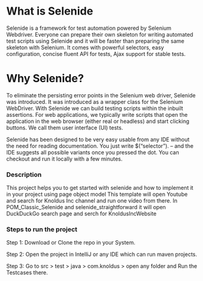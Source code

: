 # What is Selenide
Selenide is a framework for test automation powered by Selenium Webdriver. Everyone can prepare their own skeleton for writing automated test scripts using Selenide and it will be faster than preparing the same skeleton with Selenium.  It comes with powerful selectors, easy configuration, concise fluent API for tests, Ajax support for stable tests.

# Why Selenide?

To eliminate the persisting error points in the Selenium web driver, Selenide was introduced. It was introduced as a wrapper class for the Selenium WebDriver. With Selenide we can build testing scripts within the inbuilt assertions. For web applications, we typically write scripts that open the application in the web browser (either real or headless) and start clicking buttons. We call them user interface (UI) tests.

Selenide has been designed to be very easy usable from any IDE without the need for reading documentation. You just write $(“selector”). – and the IDE suggests all possible variants once you pressed the dot.
You can checkout and run it locally with a few minutes.

### Description
This project helps you to get started with selenide and how to implement it in your project using page object model
This template will open Youtube and search for Knoldus Inc channel and run one video from there.
In POM_Classic_Selenide and selenide_straightforward it will open DuckDuckGo search page and serch for KnoldusIncWebsite

### Steps to run the project

Step 1: Download or Clone the repo in your System.

Step 2: Open the project in IntelliJ or any IDE which can run maven projects.

Step 3: Go to src > test > java > com.knoldus > open any folder and Run the Testcases there.


